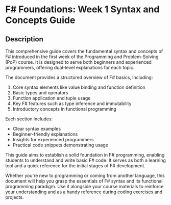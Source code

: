 # F# Foundations: Week 1 Syntax and Concepts Guide

## Description

This comprehensive guide covers the fundamental syntax and concepts of F# introduced in the first week of the Programming and Problem-Solving (PoP) course. It is designed to serve both beginners and experienced programmers, offering dual-level explanations for each topic.

The document provides a structured overview of F# basics, including:

1. Core syntax elements like value binding and function definition
2. Basic types and operators
3. Function application and tuple usage
4. Key F# features such as type inference and immutability
5. Introductory concepts in functional programming

Each section includes:
- Clear syntax examples
- Beginner-friendly explanations
- Insights for experienced programmers
- Practical code snippets demonstrating usage

This guide aims to establish a solid foundation in F# programming, enabling students to understand and write basic F# code. It serves as both a learning tool and a quick reference for the initial stages of F# development.

Whether you're new to programming or coming from another language, this document will help you grasp the essentials of F# syntax and its functional programming paradigm. Use it alongside your course materials to reinforce your understanding and as a handy reference during coding exercises and projects.

